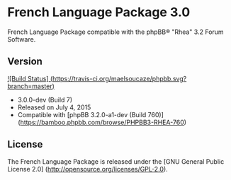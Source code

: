 French Language Package 3.0
===========================

French Language Package compatible with the phpBB® "Rhea" 3.2 Forum Software.

Version
-------

[![Build Status] (https://travis-ci.org/maelsoucaze/phpbb.svg?branch=master)](https://travis-ci.org/maelsoucaze/phpbb)

- 3.0.0-dev (Build 7)
- Released on July 4, 2015
- Compatible with [phpBB 3.2.0-a1-dev (Build 760)] (https://bamboo.phpbb.com/browse/PHPBB3-RHEA-760)

License
-------
The French Language Package is released under the [GNU General Public License 2.0] (http://opensource.org/licenses/GPL-2.0).